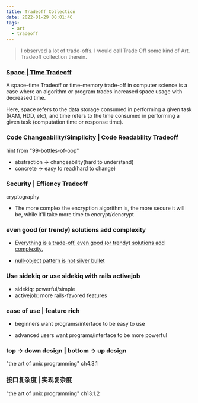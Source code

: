 ```yaml
---
title: Tradeoff Collection
date: 2022-01-29 00:01:46
tags:
  - art
  - tradeoff
---
```


> I observed a lot of trade-offs.
> I would call Trade Off some kind of Art.
> Tradeoff collection therein.

### [Space | Time Tradeoff](https://en.wikipedia.org/wiki/Space%E2%80%93time_tradeoff#:~:text=A%20space%E2%80%93time%20Trade%20off,space%20usage%20with%20decreased%20time.)

A space–time Tradeoff or time–memory trade-off in computer science is a case where an algorithm or program trades increased space usage with decreased time.

Here, space refers to the data storage consumed in performing a given task (RAM, HDD, etc), and time refers to the time consumed in performing a given task (computation time or response time).

### Code Changeability/Simplicity | Code Readability Tradeoff

hint from "99-bottles-of-oop"

+ abstraction -> changeability(hard to understand)
+ concrete -> easy to read(hard to change)

### Security | Effiency Tradeoff

cryptography

+ The more complex the encryption algorithm is, the more secure it will be, while it'll take more time to encrypt/dencrypt

### even good (or trendy) solutions add complexity

+ [Everything is a trade-off, even good (or trendy) solutions add complexity.](https://thoughtbot.com/blog/testing-null-objects)

+ [null-object pattern is not silver bullet](https://github.com/liijunwei/practice/blob/main/ruby/design-pattern/null-object-pattern2.rb)

### Use sidekiq or use sidekiq with rails activejob

+ sidekiq: powerful/simple
+ activejob: more rails-favored features

### ease of use | feature rich

+ beginners want programs/interface to be easy to use

+ advanced users want programs/interface to be more powerful

### top -> down design | bottom -> up design

"the art of unix programming" ch4.3.1

### 接口复杂度 | 实现复杂度

"the art of unix programming" ch13.1.2


